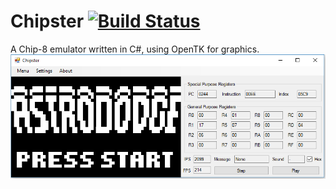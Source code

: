 # Chipster [![Build Status](https://travis-ci.org/Mikeywalsh/Chipster.svg?branch=master)](https://travis-ci.org/Mikeywalsh/Chipster)
A Chip-8 emulator written in C#, using OpenTK for graphics.
![Alt text](Screenshot.png?raw=true "Chipster Screenshot")
